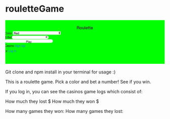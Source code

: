 # rouletteGame

![alt text](roulettepic.jpg)




Git clone and npm install in your terminal for usage :)

This is a roulette game. Pick a color and bet a number! See if you win. 

If you log in, you can see the casinos game logs which consist of:

How much they lost $
How much they won $

How many games they won:
How many games they lost:
